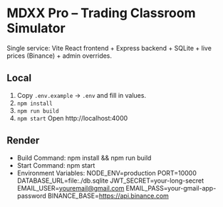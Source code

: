 
# MDXX Pro – Trading Classroom Simulator

Single service: Vite React frontend + Express backend + SQLite + live prices (Binance) + admin overrides.

## Local
1. Copy `.env.example` -> `.env` and fill in values.
2. `npm install`
3. `npm run build`
4. `npm start`
Open http://localhost:4000

## Render
- Build Command:
  npm install && npm run build
- Start Command:
  npm start
- Environment Variables:
  NODE_ENV=production
  PORT=10000
  DATABASE_URL=file:./db.sqlite
  JWT_SECRET=your-long-secret
  EMAIL_USER=youremail@gmail.com
  EMAIL_PASS=your-gmail-app-password
  BINANCE_BASE=https://api.binance.com





